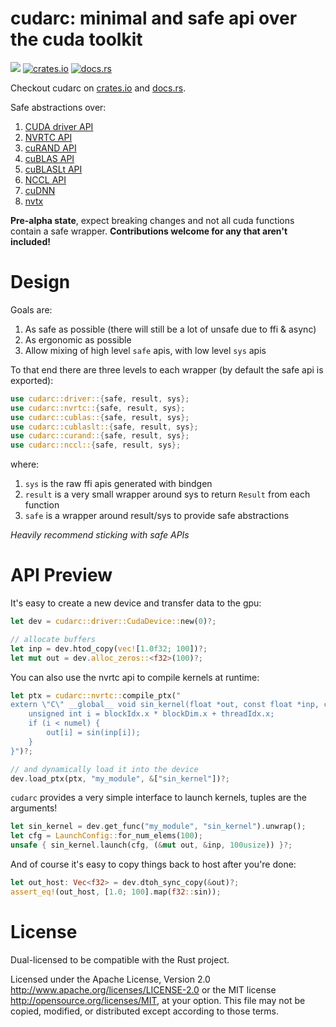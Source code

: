 # cudarc: minimal and safe api over the cuda toolkit

[![](https://dcbadge.vercel.app/api/server/AtUhGqBDP5)](https://discord.gg/AtUhGqBDP5)
[![crates.io](https://img.shields.io/crates/v/cudarc?style=for-the-badge)](https://crates.io/crates/cudarc)
[![docs.rs](https://img.shields.io/docsrs/cudarc?label=docs.rs%20latest&style=for-the-badge)](https://docs.rs/cudarc)

Checkout cudarc on [crates.io](https://crates.io/crates/cudarc) and [docs.rs](https://docs.rs/cudarc/latest/cudarc/).

Safe abstractions over:
1. [CUDA driver API](https://docs.nvidia.com/cuda/cuda-driver-api/index.html)
2. [NVRTC API](https://docs.nvidia.com/cuda/nvrtc/index.html)
3. [cuRAND API](https://docs.nvidia.com/cuda/curand/index.html)
4. [cuBLAS API](https://docs.nvidia.com/cuda/cublas/index.html)
5. [cuBLASLt API](https://docs.nvidia.com/cuda/cublas/#using-the-cublaslt-api)
6. [NCCL API](https://docs.nvidia.com/deeplearning/nccl/user-guide/docs/)
7. [cuDNN](https://docs.nvidia.com/cudnn/index.html)
8. [nvtx](https://github.com/NVIDIA/NVTX)
 
**Pre-alpha state**, expect breaking changes and not all cuda functions
contain a safe wrapper. **Contributions welcome for any that aren't included!**

# Design

Goals are:
1. As safe as possible (there will still be a lot of unsafe due to ffi & async)
2. As ergonomic as possible
3. Allow mixing of high level `safe` apis, with low level `sys` apis

To that end there are three levels to each wrapper (by default the safe api is exported):
```rust
use cudarc::driver::{safe, result, sys};
use cudarc::nvrtc::{safe, result, sys};
use cudarc::cublas::{safe, result, sys};
use cudarc::cublaslt::{safe, result, sys};
use cudarc::curand::{safe, result, sys};
use cudarc::nccl::{safe, result, sys};
```

where:
1. `sys` is the raw ffi apis generated with bindgen
2. `result` is a very small wrapper around sys to return `Result` from each function
3. `safe` is a wrapper around result/sys to provide safe abstractions

*Heavily recommend sticking with safe APIs*

# API Preview

It's easy to create a new device and transfer data to the gpu:

```rust
let dev = cudarc::driver::CudaDevice::new(0)?;

// allocate buffers
let inp = dev.htod_copy(vec![1.0f32; 100])?;
let mut out = dev.alloc_zeros::<f32>(100)?;
```

You can also use the nvrtc api to compile kernels at runtime:

```rust
let ptx = cudarc::nvrtc::compile_ptx("
extern \"C\" __global__ void sin_kernel(float *out, const float *inp, const size_t numel) {
    unsigned int i = blockIdx.x * blockDim.x + threadIdx.x;
    if (i < numel) {
        out[i] = sin(inp[i]);
    }
}")?;

// and dynamically load it into the device
dev.load_ptx(ptx, "my_module", &["sin_kernel"])?;
```

`cudarc` provides a very simple interface to launch kernels, tuples
are the arguments!

```rust
let sin_kernel = dev.get_func("my_module", "sin_kernel").unwrap();
let cfg = LaunchConfig::for_num_elems(100);
unsafe { sin_kernel.launch(cfg, (&mut out, &inp, 100usize)) }?;
```

And of course it's easy to copy things back to host after you're done:

```rust
let out_host: Vec<f32> = dev.dtoh_sync_copy(&out)?;
assert_eq!(out_host, [1.0; 100].map(f32::sin));
```

# License

Dual-licensed to be compatible with the Rust project.

Licensed under the Apache License, Version 2.0 http://www.apache.org/licenses/LICENSE-2.0 or the MIT license http://opensource.org/licenses/MIT, at your option. This file may not be copied, modified, or distributed except according to those terms.
